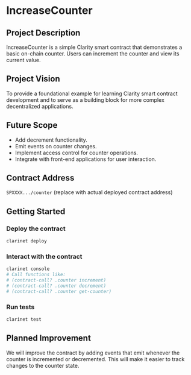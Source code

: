 # IncreaseCounter

## Project Description

IncreaseCounter is a simple Clarity smart contract that demonstrates a basic on-chain counter. Users can increment the counter and view its current value.

## Project Vision

To provide a foundational example for learning Clarity smart contract development and to serve as a building block for more complex decentralized applications.

## Future Scope

- Add decrement functionality.
- Emit events on counter changes.
- Implement access control for counter operations.
- Integrate with front-end applications for user interaction.

## Contract Address

`SPXXXX.../counter` (replace with actual deployed contract address)

## Getting Started

### Deploy the contract
```sh
clarinet deploy
```

### Interact with the contract
```sh
clarinet console
# Call functions like:
# (contract-call? .counter increment)
# (contract-call? .counter decrement)
# (contract-call? .counter get-counter)
```

### Run tests
```sh
clarinet test
```

## Planned Improvement

We will improve the contract by adding events that emit whenever the counter is incremented or decremented. This will make it easier to track changes to the counter state.

